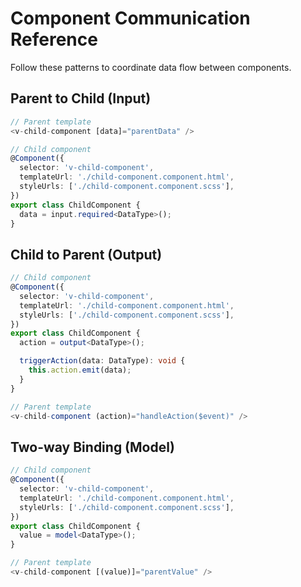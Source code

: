 # Component Communication Reference

Follow these patterns to coordinate data flow between components.

## Parent to Child (Input)
```typescript
// Parent template
<v-child-component [data]="parentData" />

// Child component
@Component({
  selector: 'v-child-component',
  templateUrl: './child-component.component.html',
  styleUrls: ['./child-component.component.scss'],
})
export class ChildComponent {
  data = input.required<DataType>();
}
```

## Child to Parent (Output)
```typescript
// Child component
@Component({
  selector: 'v-child-component',
  templateUrl: './child-component.component.html',
  styleUrls: ['./child-component.component.scss'],
})
export class ChildComponent {
  action = output<DataType>();

  triggerAction(data: DataType): void {
    this.action.emit(data);
  }
}

// Parent template
<v-child-component (action)="handleAction($event)" />
```

## Two-way Binding (Model)
```typescript
// Child component
@Component({
  selector: 'v-child-component',
  templateUrl: './child-component.component.html',
  styleUrls: ['./child-component.component.scss'],
})
export class ChildComponent {
  value = model<DataType>();
}

// Parent template
<v-child-component [(value)]="parentValue" />
```